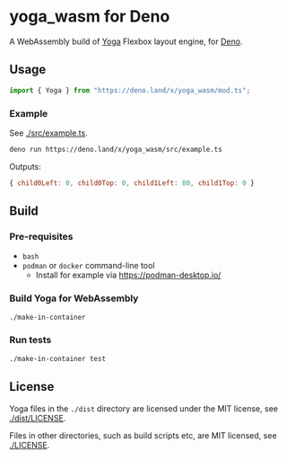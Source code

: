 # yoga_wasm for Deno

A WebAssembly build of [Yoga](https://github.com/facebook/yoga) Flexbox layout
engine, for [Deno](https://deno.land/).

## Usage

```typescript
import { Yoga } from "https://deno.land/x/yoga_wasm/mod.ts";
```

### Example

See [./src/example.ts](https://deno.land/x/yoga_wasm/src/example.ts?source).

```bash
deno run https://deno.land/x/yoga_wasm/src/example.ts
```

Outputs:

```js
{ child0Left: 0, child0Top: 0, child1Left: 80, child1Top: 0 }
```

## Build

### Pre-requisites

- `bash`
- `podman` or `docker` command-line tool
  - Install for example via https://podman-desktop.io/

### Build Yoga for WebAssembly

```bash
./make-in-container
```

### Run tests

```bash
./make-in-container test
```

## License

Yoga files in the `./dist` directory are licensed under the MIT license, see
[./dist/LICENSE](https://deno.land/x/yoga_wasm/dist/LICENSE?source).

Files in other directories, such as build scripts etc, are MIT licensed, see
[./LICENSE](https://deno.land/x/yoga_wasm/LICENSE?source).
